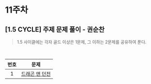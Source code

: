 # 11주차

## [1.5 CYCLE] 주제 문제 풀이 - 권순찬
> 1.5 사이클에는 각자 골드 이상은 1문제, 그 이하는 2문제를 공유하여 푼다.

<br>

|번호|문제|
|:---:|:---:|
|1|[드래곤 앤 던전](https://www.acmicpc.net/problem/16434) |
